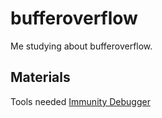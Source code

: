 # bufferoverflow
Me studying about bufferoverflow.

## Materials
Tools needed
[Immunity Debugger](https://www.immunityinc.com/products/debugger/)
